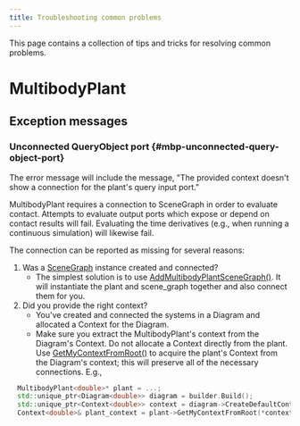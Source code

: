 ```yaml
---
title: Troubleshooting common problems
---
```


This page contains a collection of tips and tricks for resolving common
problems.

# MultibodyPlant

## Exception messages

### Unconnected QueryObject port {#mbp-unconnected-query-object-port}

The error message will include the message, "The provided context doesn't show a connection for the plant's query input port."

MultibodyPlant requires a connection to SceneGraph in order to evaluate contact.
Attempts to evaluate output ports which expose or depend on contact results
will fail. Evaluating the time derivatives (e.g., when running a continuous
simulation) will likewise fail.

The connection can be reported as missing for several reasons:

1. Was a [SceneGraph](https://drake.mit.edu/doxygen_cxx/classdrake_1_1geometry_1_1_scene_graph.html) instance created and connected?
   - The simplest solution is to use [AddMultibodyPlantSceneGraph()](https://drake.mit.edu/doxygen_cxx/classdrake_1_1multibody_1_1_multibody_plant.html#aac66563a5f3eb9e2041bd4fa8d438827). It will instantiate the plant and
   scene_graph together and also connect them for you.
2. Did you provide the right context?
   - You've created and connected the systems in a Diagram and allocated a
     Context for the Diagram.
   - Make sure you extract the MultibodyPlant's context from the Diagram's
     Context. Do not allocate a Context directly from the plant. Use
     [GetMyContextFromRoot()](https://drake.mit.edu/doxygen_cxx/classdrake_1_1systems_1_1_system.html#ae7fa91d2b2102457ced3361207724e52)
     to acquire the plant's Context from the Diagram's context; this will
     preserve all of the necessary connections. E.g.,

```c++
  MultibodyPlant<double>* plant = ...;
  std::unique_ptr<Diagram<double>> diagram = builder.Build();
  std::unique_ptr<Context<double>> context = diagram->CreateDefaultContext();
  Context<double>& plant_context = plant->GetMyContextFromRoot(*context);
```
